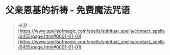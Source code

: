 <!--yml

category: 未分类

date: 2024-06-12 18:41:07

-->

# 父亲恩基的祈祷 - 免费魔法咒语

> 来源：[https://www.spellsofmagic.com/spells/spiritual_spells/contact_spells/6455/page.html#0001-01-01](https://www.spellsofmagic.com/spells/spiritual_spells/contact_spells/6455/page.html#0001-01-01)
